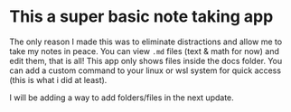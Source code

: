 # This a super basic note taking app

The only reason I made this was to eliminate distractions and allow me to take my notes in peace.
You can view ```.md``` files (text & math for now) and edit them, that is all!
This app only shows files inside the docs folder.
You can add a custom command to your linux or wsl system for quick access (this is what i did at least).

I will be adding a way to add folders/files in the next update.
